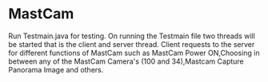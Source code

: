 # MastCam
Run Testmain.java for testing.
On running the Testmain file two threads will be started that is the client and server thread.
Client requests to the server for different functions of MastCam such as MastCam Power ON,Choosing in between any of the MastCam Camera's (100 and 34),Mastcam Capture Panorama Image and others.

